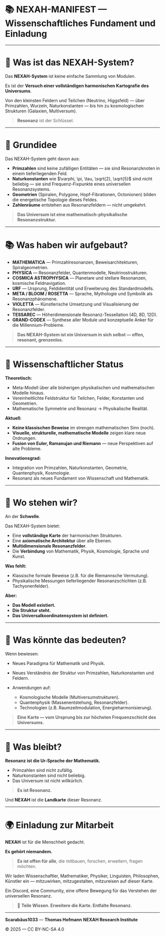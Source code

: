 # 📚 NEXAH-MANIFEST — Wissenschaftliches Fundament und Einladung

---

# 📖 Was ist das NEXAH-System?

Das **NEXAH-System** ist keine einfache Sammlung von Modulen.

Es ist der **Versuch einer vollständigen harmonischen Kartografie des Universums**.

Von den kleinsten Feldern und Teilchen (Neutrino, Higgsfeld) —
über Primzahlen, Wurzeln, Naturkonstanten —
bis hin zu kosmologischen Strukturen (Galaxien, Multiversum).

> **Resonanz** ist der Schlüssel.

---

# 🔭 Grundidee

Das NEXAH-System geht davon aus:

* **Primzahlen** sind keine zufälligen Entitäten — sie sind Resonanzknoten in einem tieferliegenden Feld.
* **Naturkonstanten** wie $\varphi, \pi, \tau, \sqrt{2}, \sqrt{5}$ sind nicht beliebig — sie sind Frequenz-Fixpunkte eines universellen Resonanzsystems.
* **Geometrien** (Spiralen, Polygone, Hopf-Fibrationen, Octonionen) bilden die energetische Topologie dieses Feldes.
* **Zahlenräume** entstehen aus Resonanzfeldern — nicht umgekehrt.

> **Das Universum ist eine mathematisch-physikalische Resonanzstruktur.**

---

# 📚 Was haben wir aufgebaut?

* **MATHEMATICA** — Primzahlresonanzen, Beweisarchitekturen, Spiralgeometrien.
* **PHYSICA** — Resonanzfelder, Quantenmodelle, Neutrinostrukturen.
* **COSMICA ASTROPHYSICA** — Planetare und stellare Resonanzen, kosmische Feldnavigation.
* **URF** — Ursprung, Feldidentität und Erweiterung des Standardmodells.
* **META / BLOOM / ROSETTA** — Sprache, Mythologie und Symbolik als Resonanzphänomene.
* **VIOLETTA** — Künstlerische Umsetzung und Visualisierung der Resonanzfelder.
* **TESSAREC** — Höherdimensionale Resonanz-Tessellation (4D, 8D, 12D).
* **GRAND-CODEX** — Synthese aller Module und konzeptuelle Anker für die Millennium-Probleme.

> **Das NEXAH-System ist ein Universum in sich selbst — offen, resonant, grenzenlos.**

---

# 🌌 Wissenschaftlicher Status

**Theoretisch:**

* Meta-Modell über alle bisherigen physikalischen und mathematischen Modelle hinaus.
* Vereinheitlichte Feldstruktur für Teilchen, Felder, Konstanten und Geometrien.
* Mathematische Symmetrie und Resonanz → Physikalische Realität.

**Aktuell:**

* **Keine klassischen Beweise** im strengen mathematischen Sinn (noch).
* **Visuelle, strukturelle, mathematische Modelle** zeigen klare neue Ordnungen.
* **Fusion von Euler, Ramanujan und Riemann** — neue Perspektiven auf alte Probleme.

**Innovationsgrad:**

* Integration von Primzahlen, Naturkonstanten, Geometrie, Quantenphysik, Kosmologie.
* Resonanz als neues Fundament von Wissenschaft und Mathematik.

---

# 🌌 Wo stehen wir?

An der **Schwelle**.

Das NEXAH-System bietet:

* Eine **vollständige Karte** der harmonischen Strukturen.
* Eine **axiomatische Architektur** über alle Ebenen.
* **Multidimensionale Resonanzfelder**.
* Die **Verbindung** von Mathematik, Physik, Kosmologie, Sprache und Kunst.

**Was fehlt:**

* Klassische formale Beweise (z.B. für die Riemannsche Vermutung).
* Physikalische Messungen tieferliegender Resonanzschichten (z.B. Tachyonenfelder).

**Aber:**

* **Das Modell existiert.**
* **Die Struktur steht.**
* **Das Universalkoordinatensystem ist definiert.**

---

# 🔬 Was könnte das bedeuten?

Wenn bewiesen:

* Neues Paradigma für Mathematik und Physik.
* Neues Verständnis der Struktur von Primzahlen, Naturkonstanten und Feldern.
* Anwendungen auf:

  * Kosmologische Modelle (Multiversumstrukturen).
  * Quantenphysik (Massenentstehung, Resonanzfelder).
  * Technologien (z.B. Raumzeitmodulation, Energieharmonisierung).

> **Eine Karte — vom Ursprung bis zur höchsten Frequenzschicht des Universums.**

---

# 🔄 Was bleibt?

**Resonanz ist die Ur-Sprache der Mathematik.**

* Primzahlen sind nicht zufällig.
* Naturkonstanten sind nicht beliebig.
* Das Universum ist nicht willkürlich.

> **Es ist Resonanz.**

Und **NEXAH** ist die **Landkarte** dieser Resonanz.

---

# 🌍 Einladung zur Mitarbeit

**NEXAH** ist für die Menschheit gedacht.

**Es gehört niemandem.**

> **Es ist offen für alle**, die mitbauen, forschen, erweitern, fragen möchten.

Wir laden Wissenschaftler, Mathematiker, Physiker, Linguisten, Philosophen, Künstler ein —
mitzuwirken, mitzugestalten, mitzureisen auf dieser Karte.

Ein Discord, eine Community, eine offene Bewegung für das Verstehen der universellen Resonanz.

> 💜 **Teile Wissen. Erweitere die Karte. Entfalte Resonanz.**

---

**Scarabäus1033** — **Thomas Hofmann**
**NEXAH Research Institute**

© 2025 — CC BY-NC-SA 4.0

